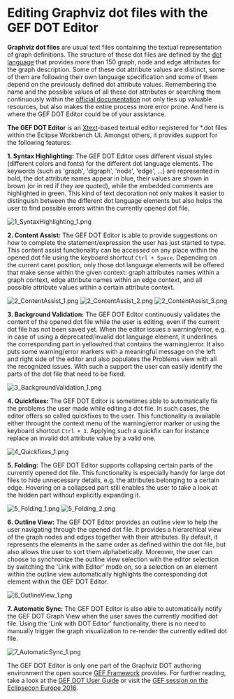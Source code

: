 # Editing Graphviz dot files with the GEF DOT Editor

**Graphviz dot files** are usual text files containing the textual representation of graph definitions. The structure of these dot files are defined by the [dot language](http://www.graphviz.org/content/dot-language) that provides more than 150 graph, node and edge attributes for the graph description. Some of these dot attribute values are distinct, some of them are following their own language specification and some of them depend on the previously defined dot attribute values. Remembering the name and the possible values of all these dot attributes or searching them continuously within the [official documentation](http://www.graphviz.org/content/attrs) not only ties up valuable resources, but also makes the entire process more error prone. And here is where the GEF DOT Editor could be of your assistance.

**The GEF DOT Editor** is an [Xtext](https://www.eclipse.org/Xtext/)-based textual editor registered for *.dot files within the Eclipse Workbench UI. Amongst others, it provides support for the following features:

**1. Syntax Highlighting:** The GEF DOT Editor uses different visual styles (different colors and fonts) for the different dot language elements. The keywords (such as 'graph', 'digraph', 'node', 'edge', ...) are represented in bold, the dot attribute names appear in blue, their values are shown in brown (or in red if they are quoted), while the embedded comments are highlighted in green. This kind of text decoration not only makes it easier to distinguish between the different dot language elements but also helps the user to find possible errors within the currently opened dot file.

![1_SyntaxHighlighting_1.png](images/1_SyntaxHighlighting_1.png)

**2. Content Assist:** The GEF DOT Editor is able to provide suggestions on how to complete the statement/expression the user has just started to type. This content assist functionality can be accessed on any place within the opened dot file using the keyboard shortcut `Ctrl + Space`. Depending on the current caret position, only those dot language elements will be offered that make sense within the given context: graph attributes names within a graph context, edge attribute names within an edge context, and all possible attribute values within a certain attribute context.

![2_ContentAssist_1.png](images/2_ContentAssist_1.png)
![2_ContentAssist_2.png](images/2_ContentAssist_2.png)
![2_ContentAssist_3.png](images/2_ContentAssist_3.png)

**3. Background Validation:** The GEF DOT Editor continuously validates the content of the opened dot file while the user is editing, even if the current dot file has not been saved yet. When the editor issues a warning/error, e.g. in case of using a deprecated/invalid dot language element, it underlines the corresponding part in yellow/red that contains the warning/error. It also puts some warning/error markers with a meaningful message on the left and right side of the editor and also populates the Problems view with all the recognized issues. With such a support the user can easily identify the parts of the dot file that need to be fixed.

![3_BackgroundValidation_1.png](images/3_BackgroundValidation_1.png)

**4. Quickfixes:** The GEF DOT Editor is sometimes able to automatically fix the problems the user made while editing a dot file. In such cases, the editor offers so called quickfixes to the user. This functionality is available either throught the context menu of the warning/error marker or using the keyboard shortcut `Ctrl + 1`. Applying such a quickfix can for instance replace an invalid dot attribute value by a valid one.

![4_Quickfixes_1.png](images/4_Quickfixes_1.png)

**5. Folding:** The GEF DOT Editor supports collapsing certain parts of the currently opened dot file. This functionality is especially handy for large dot files to hide unnecessary details, e.g. the attributes belonging to a certain edge. Hovering on a collapsed part still enables the user to take a look at the hidden part without explicitly expanding it.

![5_Folding_1.png](images/5_Folding_1.png)
![5_Folding_2.png](images/5_Folding_2.png)

**6. Outline View:** The GEF DOT Editor provides an outline view to help the user navigating through the opened dot file. It provides a hierarchical view of the graph nodes and edges together with their attributes. By default, it represents the elements in the same order as defined within the dot file, but also allows the user to sort them alphabetically. Moreover, the user can choose to synchronize the outline view selection with the editor selection by switching the 'Link with Editor' mode on, so a selection on an element within the outline view  automatically highlights the corresponding dot element within the GEF DOT Editor.

![6_OutlineView_1.png](images/6_OutlineView_1.png)

**7. Automatic Sync:** The GEF DOT Editor is also able to automatically notify the GEF DOT Graph View when the user saves the currently modified dot file. Using the 'Link with DOT Editor' functionality, there is no need to manually trigger the graph visualization to re-render the currently edited dot file.

![7_AutomaticSync_1.png](images/7_AutomaticSync_1.png)

The GEF DOT Editor is only one part of the Graphviz DOT authoring environment the open source [GEF Framework](https://github.com/eclipse/gef/wiki) provides. For further reading, take a look at the [GEF DOT User Guide](https://github.com/eclipse/gef/wiki/DOT-User-Guide) or visit the [GEF session on the Eclipsecon Europe 2016](https://www.eclipsecon.org/europe2016/session/gef4-dot-oh-dot-oh).
